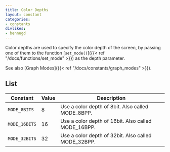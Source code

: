 ```yaml
---
title: Color Depths
layout: constant
categories:
- constants
divlikes:
- bennugd
---
```


Color depths are used to specify the color depth of the screen, by passing one of them to the function [`set_mode()`]({{< ref "/docs/functions/set_mode" >}}) as the depth parameter.

See also [Graph Modes]({{< ref "/docs/constants/graph_modes" >}}).

## List

| Constant | Value | Description |
|---|---|---|
| `MODE_8BITS` | 8 | Use a color depth of 8bit. Also called MODE_8BPP. |
| `MODE_16BITS` | 16 | Use a color depth of 16bit. Also called MODE_16BPP. |
| `MODE_32BITS` | 32 | Use a color depth of 32bit. Also called MODE_32BPP. |
